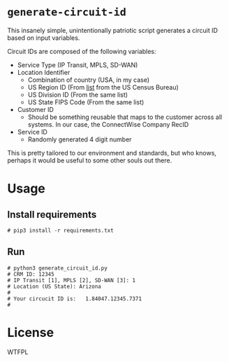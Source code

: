 # `generate-circuit-id`
This insanely simple, unintentionally patriotic script generates a circuit ID based on input variables.

Circuit IDs are composed of the following variables:
- Service Type (IP Transit, MPLS, SD-WAN)
- Location Identifier
  - Combination of country (USA, in my case)
  - US Region ID (From [list](https://www.census.gov/geo/reference/gtc/gtc_census_divreg.html) from the US Census Bureau)
  - US Division ID (From the same list)
  - US State FIPS Code (From the same list)
- Customer ID
  - Should be something reusable that maps to the customer across all systems. In our case, the ConnectWise Company RecID
- Service ID
  - Randomly generated 4 digit number

This is pretty tailored to our environment and standards, but who knows, perhaps it would be useful to some other souls out there.

# Usage
## Install requirements
```console
# pip3 install -r requirements.txt
```
## Run
```console
# python3 generate_circuit_id.py
# CRM ID: 12345
# IP Transit [1], MPLS [2], SD-WAN [3]: 1
# Location (US State): Arizona
#
# Your circucit ID is:   1.84047.12345.7371
#
```

# License
<a href="http://www.wtfpl.net/"><img
       src="http://www.wtfpl.net/wp-content/uploads/2012/12/wtfpl-badge-4.png"
       width="80" height="15" alt="WTFPL" /></a>
